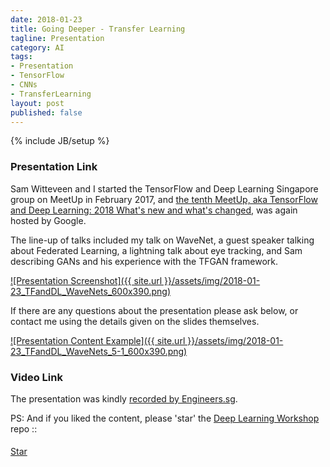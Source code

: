 ```yaml
---
date: 2018-01-23
title: Going Deeper - Transfer Learning
tagline: Presentation
category: AI
tags:
- Presentation
- TensorFlow
- CNNs
- TransferLearning
layout: post
published: false
---
```

{% include JB/setup %}



### Presentation Link

Sam Witteveen and I started the TensorFlow and Deep Learning Singapore group on MeetUp in February 2017,
and [the tenth MeetUp, aka TensorFlow and Deep Learning: 2018 What's new and what's changed](https://www.meetup.com/TensorFlow-and-Deep-Learning-Singapore/events/246745197/),
was again hosted by Google.

The line-up of talks included my talk on WaveNet, a guest speaker talking about Federated Learning, 
a lightning talk about eye tracking, and Sam describing GANs and his experience with the TFGAN framework.



<a href=" http://redcatlabs.com/2018-01-23_TFandDL_WaveNets/" target="_blank">
![Presentation Screenshot]({{ site.url }}/assets/img/2018-01-23_TFandDL_WaveNets_600x390.png)
</a>

If there are any questions about the presentation please ask below, 
or contact me using the details given on the slides themselves.

<a href=" http://redcatlabs.com/2018-01-23_TFandDL_WaveNets/#/5/1" target="_blank">
![Presentation Content Example]({{ site.url }}/assets/img/2018-01-23_TFandDL_WaveNets_5-1_600x390.png)
</a>


### Video Link

The presentation was kindly 
<a href="https://engineers.sg/video/deepmind-s-wavenet-how-it-works-and-how-it-is-evolving-tensorflow-and-deep-learning--2239" target="_blank">recorded by Engineers.sg</a>.



PS:  And if you liked the content, please 'star' the <a href="https://github.com/mdda/deep-learning-workshop" target="_blank">Deep Learning Workshop</a> repo ::
<!-- From :: https://buttons.github.io/ -->
<!-- Place this tag where you want the button to render. -->
<span style="position:relative;top:5px;">
<a aria-label="Star mdda/deep-learning-workshop on GitHub" data-count-aria-label="# stargazers on GitHub" data-count-api="/repos/mdda/deep-learning-workshop#stargazers_count" data-count-href="/mdda/deep-learning-workshop/stargazers" data-icon="octicon-star" href="https://github.com/mdda/deep-learning-workshop" class="github-button">Star</a>
<!-- Place this tag right after the last button or just before your close body tag. -->
<script async defer id="github-bjs" src="https://buttons.github.io/buttons.js"></script>
</span>

